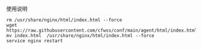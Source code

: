 

使用说明

    rm /usr/share/nginx/html/index.html --force
    wget https://raw.githubusercontent.com/cfwss/conf/main/agent/html/index.html
    mv index.html  /usr/share/nginx/html/index.html --force
    service nginx restart
    
